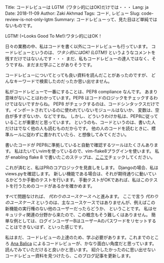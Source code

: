 Title: コードレビューは LGTM（ワタシ的にはOK)だけでは・・・
Lang: ja
Date: 2018-11-09
Author: Zaki Akhmad
Tags: コード, レビュー
Slug: code-review-is-not-only-lgtm
Summary: コードレビューって、見た目ほど単純ではないものです。

LGTM! (=Looks Good To Me!):ワタシ的にはOK！

日々の業務の中、私はコードを書く以外にコードレビューも行っています。
コードレビューというのは、_ワタシ的にはOK! (LGTM!)_ というようなコメントを残すだけではないんです・・・
まだ、私もコードレビューの達人ではなく、そうですね、まだまだ学ぶことがありそうです。

コードレビューについてとっても良い資料を読んだことがあったのですが、
どんなキーワードで検索したのだったか思い出せません。

私がコードレビューで一番にすることは、PEP8 compliance なんです。
あまり意味がないことはわかっています。PEP8 はコードのロジックをチェックするわけではないですからね。 
PEP8 がチェックするのは、コードシンタックスだけです。インポートされているのに使われていないモジュールはないか、
変数は、空白が多すぎないか、などですね。
しかし、どういうわけか私は、PEP8に従っていることが重要だと思っています。
というのも、コードというのは、書いた人だけはでなく他の人も読むものだからです。
他の人のコードを読むときに、標準ルールに従わずに書かれていたら、と想像してみてください。

書いたコードが PEP8に準拠していると自動で確認するツールはたくさんあります。
私はたいていvimを使っているので、vim-flake8プラグインを使います。
私が enabling flake 8 で書いたこのステップは、[ここで](https://gist.github.com/za/983db825aee2dc352d5341da357cbfb4)チェックしてください。

これが済むと、私はPRのコアロジックを見直しをします。
Djangoの場合、私は views.pyを確認します。
新しい機能である場合は、それが期待通りに動いているかどうか手動のテストを行います。
手動テストがOKであれば、私はこのテストを行うためのコードがあるかを確かめます。

すべて問題なければ、 _代わりのユースケース_ へと進みます。
ここで言う _代わりのユースケース_ というのは、主なユースケースではありませんが、例えばこの新機能の実行権のない他のユーザーだったらどうか、
ということです。
私はセキュリティ関連の分野から来たので、この概念もそう難しくはありません。
簡単な例としては、ログインユーザーBはユーザーAのパスワードをリセットすることはできないはず、といった感じです。

私はまだ、コードレビューの上達のため、学ぶ必要があります。これまでのところ
[Ana Balica](https://ana-balica.github.io/2017/05/28/humanizing-among-coders/)
によるコードレビューが、かなり面白い角度だと思っています。読んでみていただけると良いかと思います。
紹介したかったのに思い出せないコードレビュー資料を見つけたら、このブログ記事を更新します。
